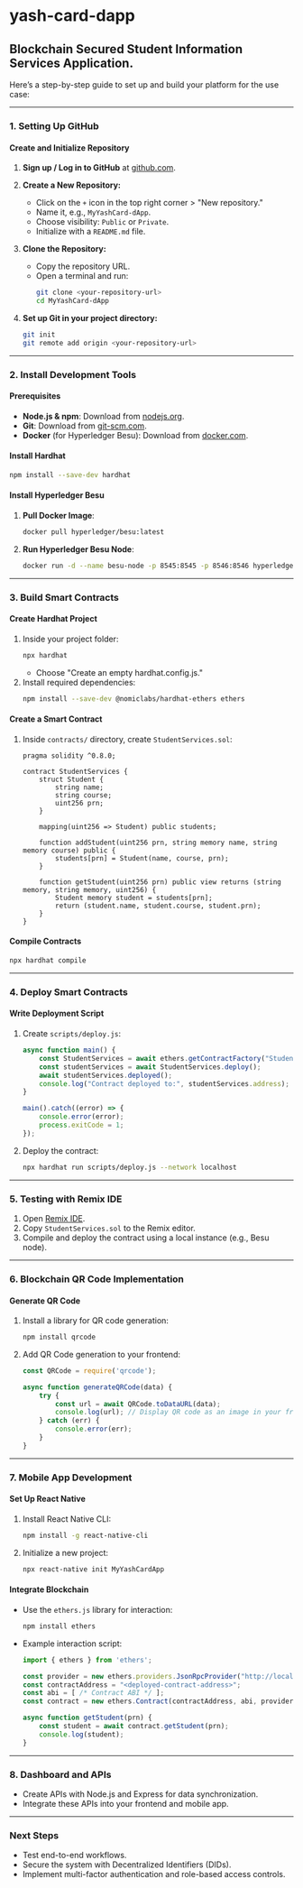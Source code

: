 # yash-card-dapp
Blockchain Secured Student Information Services Application.
-------------------------

Here’s a step-by-step guide to set up and build your platform for the use case:

---

### **1. Setting Up GitHub**
#### Create and Initialize Repository
1. **Sign up / Log in to GitHub** at [github.com](https://github.com).
2. **Create a New Repository:**
   - Click on the `+` icon in the top right corner > "New repository."
   - Name it, e.g., `MyYashCard-dApp`.
   - Choose visibility: `Public` or `Private`.
   - Initialize with a `README.md` file.
3. **Clone the Repository:**
   - Copy the repository URL.
   - Open a terminal and run:
     ```bash
     git clone <your-repository-url>
     cd MyYashCard-dApp
     ```

4. **Set up Git in your project directory:**
   ```bash
   git init
   git remote add origin <your-repository-url>
   ```

---

### **2. Install Development Tools**
#### Prerequisites
- **Node.js & npm**: Download from [nodejs.org](https://nodejs.org).
- **Git**: Download from [git-scm.com](https://git-scm.com).
- **Docker** (for Hyperledger Besu): Download from [docker.com](https://www.docker.com).

#### Install Hardhat
```bash
npm install --save-dev hardhat
```

#### Install Hyperledger Besu
1. **Pull Docker Image**:
   ```bash
   docker pull hyperledger/besu:latest
   ```
2. **Run Hyperledger Besu Node**:
   ```bash
   docker run -d --name besu-node -p 8545:8545 -p 8546:8546 hyperledger/besu:latest
   ```

---

### **3. Build Smart Contracts**
#### Create Hardhat Project
1. Inside your project folder:
   ```bash
   npx hardhat
   ```
   - Choose "Create an empty hardhat.config.js."
2. Install required dependencies:
   ```bash
   npm install --save-dev @nomiclabs/hardhat-ethers ethers
   ```

#### Create a Smart Contract
1. Inside `contracts/` directory, create `StudentServices.sol`:
   ```solidity
   pragma solidity ^0.8.0;

   contract StudentServices {
       struct Student {
           string name;
           string course;
           uint256 prn;
       }

       mapping(uint256 => Student) public students;

       function addStudent(uint256 prn, string memory name, string memory course) public {
           students[prn] = Student(name, course, prn);
       }

       function getStudent(uint256 prn) public view returns (string memory, string memory, uint256) {
           Student memory student = students[prn];
           return (student.name, student.course, student.prn);
       }
   }
   ```

#### Compile Contracts
```bash
npx hardhat compile
```

---

### **4. Deploy Smart Contracts**
#### Write Deployment Script
1. Create `scripts/deploy.js`:
   ```javascript
   async function main() {
       const StudentServices = await ethers.getContractFactory("StudentServices");
       const studentServices = await StudentServices.deploy();
       await studentServices.deployed();
       console.log("Contract deployed to:", studentServices.address);
   }

   main().catch((error) => {
       console.error(error);
       process.exitCode = 1;
   });
   ```

2. Deploy the contract:
   ```bash
   npx hardhat run scripts/deploy.js --network localhost
   ```

---

### **5. Testing with Remix IDE**
1. Open [Remix IDE](https://remix.ethereum.org).
2. Copy `StudentServices.sol` to the Remix editor.
3. Compile and deploy the contract using a local instance (e.g., Besu node).

---

### **6. Blockchain QR Code Implementation**
#### Generate QR Code
1. Install a library for QR code generation:
   ```bash
   npm install qrcode
   ```

2. Add QR Code generation to your frontend:
   ```javascript
   const QRCode = require('qrcode');

   async function generateQRCode(data) {
       try {
           const url = await QRCode.toDataURL(data);
           console.log(url); // Display QR code as an image in your frontend
       } catch (err) {
           console.error(err);
       }
   }
   ```

---

### **7. Mobile App Development**
#### Set Up React Native
1. Install React Native CLI:
   ```bash
   npm install -g react-native-cli
   ```
2. Initialize a new project:
   ```bash
   npx react-native init MyYashCardApp
   ```

#### Integrate Blockchain
- Use the `ethers.js` library for interaction:
   ```bash
   npm install ethers
   ```

- Example interaction script:
   ```javascript
   import { ethers } from 'ethers';

   const provider = new ethers.providers.JsonRpcProvider("http://localhost:8545");
   const contractAddress = "<deployed-contract-address>";
   const abi = [ /* Contract ABI */ ];
   const contract = new ethers.Contract(contractAddress, abi, provider);

   async function getStudent(prn) {
       const student = await contract.getStudent(prn);
       console.log(student);
   }
   ```

---

### **8. Dashboard and APIs**
- Create APIs with Node.js and Express for data synchronization.
- Integrate these APIs into your frontend and mobile app.

---

### **Next Steps**
- Test end-to-end workflows.
- Secure the system with Decentralized Identifiers (DIDs).
- Implement multi-factor authentication and role-based access controls.

